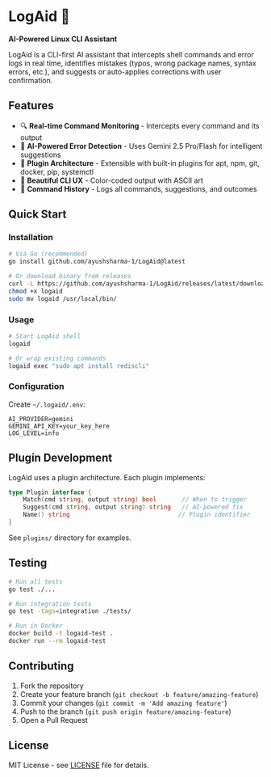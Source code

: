 # LogAid 🚀

**AI-Powered Linux CLI Assistant**

LogAid is a CLI-first AI assistant that intercepts shell commands and error logs in real time, identifies mistakes (typos, wrong package names, syntax errors, etc.), and suggests or auto-applies corrections with user confirmation.

## Features

- 🔍 **Real-time Command Monitoring** - Intercepts every command and its output
- 🧠 **AI-Powered Error Detection** - Uses Gemini 2.5 Pro/Flash for intelligent suggestions
- 🔌 **Plugin Architecture** - Extensible with built-in plugins for apt, npm, git, docker, pip, systemctl
- 🎨 **Beautiful CLI UX** - Color-coded output with ASCII art
- 📝 **Command History** - Logs all commands, suggestions, and outcomes

## Quick Start

### Installation

```bash
# Via Go (recommended)
go install github.com/ayushsharma-1/LogAid@latest

# Or download binary from releases
curl -L https://github.com/ayushsharma-1/LogAid/releases/latest/download/logaid-linux-amd64 -o logaid
chmod +x logaid
sudo mv logaid /usr/local/bin/
```

### Usage

```bash
# Start LogAid shell
logaid

# Or wrap existing commands
logaid exec "sudo apt install rediscli"
```

### Configuration

Create `~/.logaid/.env`:

```env
AI_PROVIDER=gemini
GEMINI_API_KEY=your_key_here
LOG_LEVEL=info
```

## Plugin Development

LogAid uses a plugin architecture. Each plugin implements:

```go
type Plugin interface {
    Match(cmd string, output string) bool       // When to trigger
    Suggest(cmd string, output string) string   // AI-powered fix
    Name() string                              // Plugin identifier
}
```

See `plugins/` directory for examples.

## Testing

```bash
# Run all tests
go test ./...

# Run integration tests
go test -tags=integration ./tests/

# Run in Docker
docker build -t logaid-test .
docker run --rm logaid-test
```

## Contributing

1. Fork the repository
2. Create your feature branch (`git checkout -b feature/amazing-feature`)
3. Commit your changes (`git commit -m 'Add amazing feature'`)
4. Push to the branch (`git push origin feature/amazing-feature`)
5. Open a Pull Request

## License

MIT License - see [LICENSE](LICENSE) file for details.
